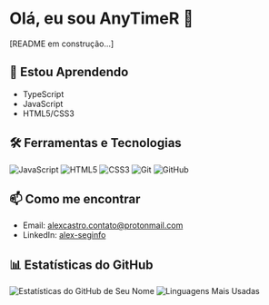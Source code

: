 
# Olá, eu sou AnyTimeR 👋

[README em construção...]

## 🌱 Estou Aprendendo
- TypeScript
- JavaScript
- HTML5/CSS3

## 🛠️ Ferramentas e Tecnologias
![JavaScript](https://img.shields.io/badge/-JavaScript-333333?style=flat&logo=javascript)
![HTML5](https://img.shields.io/badge/-HTML5-333333?style=flat&logo=html5)
![CSS3](https://img.shields.io/badge/-CSS3-333333?style=flat&logo=css3)
![Git](https://img.shields.io/badge/-Git-333333?style=flat&logo=git)
![GitHub](https://img.shields.io/badge/-GitHub-333333?style=flat&logo=github)

## 📫 Como me encontrar
- Email: [alexcastro.contato@protonmail.com](mailto:alexcastro.contato@protonmail.com)
- LinkedIn: [alex-seginfo](https://www.linkedin.com/in/alex-seginfo/)

## 📊 Estatísticas do GitHub
![Estatísticas do GitHub de Seu Nome](https://github-readme-stats.vercel.app/api?username=AnytimerBR&show_icons=true&theme=dracula)
![Linguagens Mais Usadas](https://github-readme-stats.vercel.app/api/top-langs/?username=AnytimerBR&layout=compact&theme=dracula)
